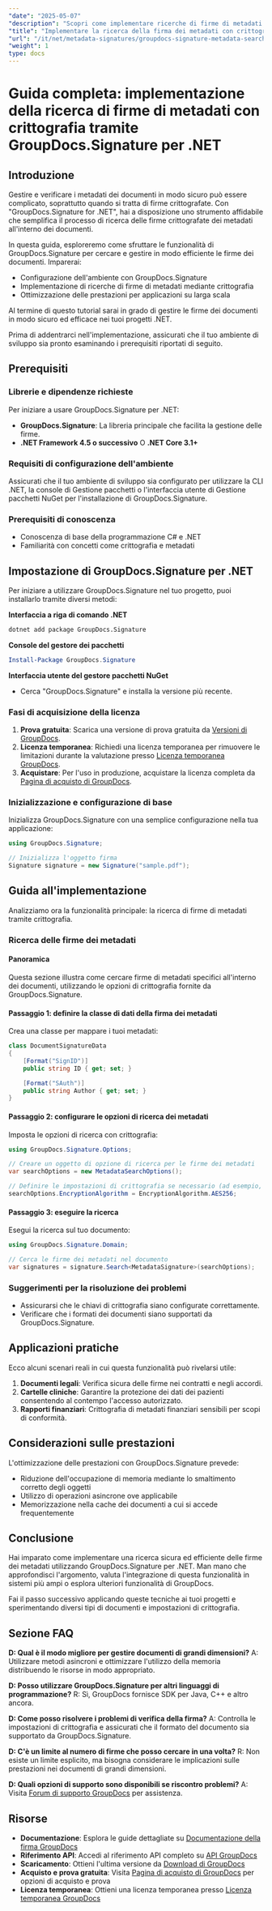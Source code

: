 ```yaml
---
"date": "2025-05-07"
"description": "Scopri come implementare ricerche di firme di metadati sicure nei tuoi progetti .NET utilizzando GroupDocs.Signature. Questa guida illustra la configurazione, le opzioni di crittografia e l'ottimizzazione delle prestazioni."
"title": "Implementare la ricerca della firma dei metadati con crittografia utilizzando GroupDocs per .NET"
"url": "/it/net/metadata-signatures/groupdocs-signature-metadata-search-encryption-net/"
"weight": 1
type: docs
---
```

# Guida completa: implementazione della ricerca di firme di metadati con crittografia tramite GroupDocs.Signature per .NET

## Introduzione

Gestire e verificare i metadati dei documenti in modo sicuro può essere complicato, soprattutto quando si tratta di firme crittografate. Con "GroupDocs.Signature for .NET", hai a disposizione uno strumento affidabile che semplifica il processo di ricerca delle firme crittografate dei metadati all'interno dei documenti.

In questa guida, esploreremo come sfruttare le funzionalità di GroupDocs.Signature per cercare e gestire in modo efficiente le firme dei documenti. Imparerai:
- Configurazione dell'ambiente con GroupDocs.Signature
- Implementazione di ricerche di firme di metadati mediante crittografia
- Ottimizzazione delle prestazioni per applicazioni su larga scala

Al termine di questo tutorial sarai in grado di gestire le firme dei documenti in modo sicuro ed efficace nei tuoi progetti .NET.

Prima di addentrarci nell'implementazione, assicurati che il tuo ambiente di sviluppo sia pronto esaminando i prerequisiti riportati di seguito.

## Prerequisiti

### Librerie e dipendenze richieste
Per iniziare a usare GroupDocs.Signature per .NET:
- **GroupDocs.Signature**: La libreria principale che facilita la gestione delle firme.
- **.NET Framework 4.5 o successivo** O **.NET Core 3.1+**

### Requisiti di configurazione dell'ambiente
Assicurati che il tuo ambiente di sviluppo sia configurato per utilizzare la CLI .NET, la console di Gestione pacchetti o l'interfaccia utente di Gestione pacchetti NuGet per l'installazione di GroupDocs.Signature.

### Prerequisiti di conoscenza
- Conoscenza di base della programmazione C# e .NET
- Familiarità con concetti come crittografia e metadati

## Impostazione di GroupDocs.Signature per .NET
Per iniziare a utilizzare GroupDocs.Signature nel tuo progetto, puoi installarlo tramite diversi metodi:

**Interfaccia a riga di comando .NET**
```bash
dotnet add package GroupDocs.Signature
```

**Console del gestore dei pacchetti**
```powershell
Install-Package GroupDocs.Signature
```

**Interfaccia utente del gestore pacchetti NuGet**
- Cerca "GroupDocs.Signature" e installa la versione più recente.

### Fasi di acquisizione della licenza
1. **Prova gratuita**: Scarica una versione di prova gratuita da [Versioni di GroupDocs](https://releases.groupdocs.com/signature/net/).
2. **Licenza temporanea**: Richiedi una licenza temporanea per rimuovere le limitazioni durante la valutazione presso [Licenza temporanea GroupDocs](https://purchase.groupdocs.com/temporary-license/).
3. **Acquistare**: Per l'uso in produzione, acquistare la licenza completa da [Pagina di acquisto di GroupDocs](https://purchase.groupdocs.com/buy).

### Inizializzazione e configurazione di base
Inizializza GroupDocs.Signature con una semplice configurazione nella tua applicazione:

```csharp
using GroupDocs.Signature;

// Inizializza l'oggetto firma
Signature signature = new Signature("sample.pdf");
```

## Guida all'implementazione
Analizziamo ora la funzionalità principale: la ricerca di firme di metadati tramite crittografia.

### Ricerca delle firme dei metadati
#### Panoramica
Questa sezione illustra come cercare firme di metadati specifici all'interno dei documenti, utilizzando le opzioni di crittografia fornite da GroupDocs.Signature.

#### Passaggio 1: definire la classe di dati della firma dei metadati
Crea una classe per mappare i tuoi metadati:

```csharp
class DocumentSignatureData
{
    [Format("SignID")]
    public string ID { get; set; }

    [Format("SAuth")]
    public string Author { get; set; }
}
```

#### Passaggio 2: configurare le opzioni di ricerca dei metadati
Imposta le opzioni di ricerca con crittografia:

```csharp
using GroupDocs.Signature.Options;

// Creare un oggetto di opzione di ricerca per le firme dei metadati
var searchOptions = new MetadataSearchOptions();

// Definire le impostazioni di crittografia se necessario (ad esempio, AES256)
searchOptions.EncryptionAlgorithm = EncryptionAlgorithm.AES256;
```

#### Passaggio 3: eseguire la ricerca
Esegui la ricerca sul tuo documento:

```csharp
using GroupDocs.Signature.Domain;

// Cerca le firme dei metadati nel documento
var signatures = signature.Search<MetadataSignature>(searchOptions);
```

### Suggerimenti per la risoluzione dei problemi
- Assicurarsi che le chiavi di crittografia siano configurate correttamente.
- Verificare che i formati dei documenti siano supportati da GroupDocs.Signature.

## Applicazioni pratiche
Ecco alcuni scenari reali in cui questa funzionalità può rivelarsi utile:
1. **Documenti legali**: Verifica sicura delle firme nei contratti e negli accordi.
2. **Cartelle cliniche**: Garantire la protezione dei dati dei pazienti consentendo al contempo l'accesso autorizzato.
3. **Rapporti finanziari**: Crittografia di metadati finanziari sensibili per scopi di conformità.

## Considerazioni sulle prestazioni
L'ottimizzazione delle prestazioni con GroupDocs.Signature prevede:
- Riduzione dell'occupazione di memoria mediante lo smaltimento corretto degli oggetti
- Utilizzo di operazioni asincrone ove applicabile
- Memorizzazione nella cache dei documenti a cui si accede frequentemente

## Conclusione
Hai imparato come implementare una ricerca sicura ed efficiente delle firme dei metadati utilizzando GroupDocs.Signature per .NET. Man mano che approfondisci l'argomento, valuta l'integrazione di questa funzionalità in sistemi più ampi o esplora ulteriori funzionalità di GroupDocs.

Fai il passo successivo applicando queste tecniche ai tuoi progetti e sperimentando diversi tipi di documenti e impostazioni di crittografia.

## Sezione FAQ
**D: Qual è il modo migliore per gestire documenti di grandi dimensioni?**
A: Utilizzare metodi asincroni e ottimizzare l'utilizzo della memoria distribuendo le risorse in modo appropriato.

**D: Posso utilizzare GroupDocs.Signature per altri linguaggi di programmazione?**
R: Sì, GroupDocs fornisce SDK per Java, C++ e altro ancora.

**D: Come posso risolvere i problemi di verifica della firma?**
A: Controlla le impostazioni di crittografia e assicurati che il formato del documento sia supportato da GroupDocs.Signature.

**D: C'è un limite al numero di firme che posso cercare in una volta?**
R: Non esiste un limite esplicito, ma bisogna considerare le implicazioni sulle prestazioni nei documenti di grandi dimensioni.

**D: Quali opzioni di supporto sono disponibili se riscontro problemi?**
A: Visita [Forum di supporto GroupDocs](https://forum.groupdocs.com/c/signature/) per assistenza.

## Risorse
- **Documentazione**: Esplora le guide dettagliate su [Documentazione della firma GroupDocs](https://docs.groupdocs.com/signature/net/)
- **Riferimento API**: Accedi al riferimento API completo su [API GroupDocs](https://reference.groupdocs.com/signature/net/)
- **Scaricamento**: Ottieni l'ultima versione da [Download di GroupDocs](https://releases.groupdocs.com/signature/net/)
- **Acquisto e prova gratuita**: Visita [Pagina di acquisto di GroupDocs](https://purchase.groupdocs.com/buy) per opzioni di acquisto e prova
- **Licenza temporanea**: Ottieni una licenza temporanea presso [Licenza temporanea GroupDocs](https://purchase.groupdocs.com/temporary-license/)